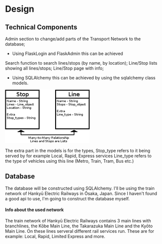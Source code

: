# Design

## Technical Components
Admin section to change/add parts of the Transport Network to the database;
* Using FlaskLogin and FlaskAdmin this can be achieved

Search function to search lines/stops (by name, by location);
Line/Stop lists showing all lines/stops;
Line/Stop page with info;
* Using SQLAlchemy this can be achieved by using the sqlalchemy class models.

![Models](doc/Models.png)

The extra part in the models is for the types,
Stop_type refers to it being served by for example Local, Rapid, Express services
Line_type refers to the type of vehicles using this line (Metro, Train, Tram, Bus etc.)

## Database
The database will be constructed using SQLAlchemy. I'll be using the train network of Hankyū Electric Railways in Ōsaka, Japan. Since I haven't found a good api to use, I'm going to construct the database myself.

#### Info about the used network
The train network of Hankyū Electric Railways contains 3 main lines with branchlines, the Kōbe Main Line, the Takarazuka Main Line and the Kyōto Main Line. On these lines serveral different rail services run. These are for example: Local, Rapid, Limited Express and more.